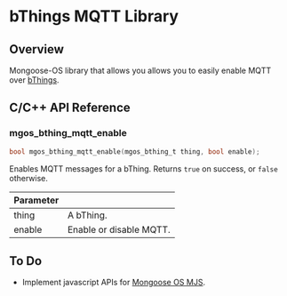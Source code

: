 # bThings MQTT Library
## Overview
Mongoose-OS library that allows you allows you to easily enable MQTT over [bThings](https://github.com/diy365-mgos/bthing).
## C/C++ API Reference
### mgos_bthing_mqtt_enable
```c
bool mgos_bthing_mqtt_enable(mgos_bthing_t thing, bool enable);
```
Enables MQTT messages for a bThing. Returns `true` on success, or `false` otherwise.

|Parameter||
|--|--|
|thing|A bThing.|
|enable|Enable or disable MQTT.|
## To Do
- Implement javascript APIs for [Mongoose OS MJS](https://github.com/mongoose-os-libs/mjs).
